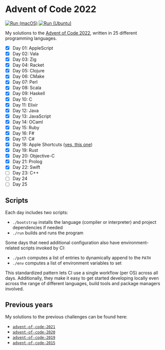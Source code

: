 # Advent of Code 2022

[![Run (macOS)](https://github.com/fwcd/advent-of-code-2022/actions/workflows/run-macos.yml/badge.svg)](https://github.com/fwcd/advent-of-code-2022/actions/workflows/run-macos.yml)
[![Run (Ubuntu)](https://github.com/fwcd/advent-of-code-2022/actions/workflows/run-ubuntu.yml/badge.svg)](https://github.com/fwcd/advent-of-code-2022/actions/workflows/run-ubuntu.yml)

My solutions to the [Advent of Code 2022](https://adventofcode.com/2022), written in 25 different programming languages.

- [x] Day 01: AppleScript
- [x] Day 02: Vala
- [x] Day 03: Zig
- [x] Day 04: Racket
- [x] Day 05: Clojure
- [x] Day 06: CMake
- [x] Day 07: Perl
- [x] Day 08: Scala
- [x] Day 09: Haskell
- [x] Day 10: C
- [x] Day 11: Elixir
- [x] Day 12: Java
- [x] Day 13: JavaScript
- [x] Day 14: OCaml
- [x] Day 15: Ruby
- [x] Day 16: F#
- [x] Day 17: C#
- [x] Day 18: Apple Shortcuts ([yes, this one](https://support.apple.com/en-us/guide/shortcuts/welcome/ios))
- [x] Day 19: Rust
- [x] Day 20: Objective-C
- [x] Day 21: Prolog
- [x] Day 22: Swift
- [ ] Day 23: C++
- [ ] Day 24
- [ ] Day 25

## Scripts

Each day includes two scripts:

- `./bootstrap` installs the language (compiler or interpreter) and project dependencies if needed
- `./run` builds and runs the program

Some days that need additional configuration also have environment-related scripts invoked by CI:

- `./path` computes a list of entries to dynamically append to the `PATH`
- `./env` computes a list of environment variables to set

This standardized pattern lets CI use a single workflow (per OS) across all days. Additionally, they make it easy to get started developing locally even across the range of different languages, build tools and package managers involved.

## Previous years

My solutions to the previous challenges can be found here:

- [`advent-of-code-2021`](https://github.com/fwcd/advent-of-code-2021)
- [`advent-of-code-2020`](https://github.com/fwcd/advent-of-code-2020)
- [`advent-of-code-2019`](https://github.com/fwcd/advent-of-code-2019)
- [`advent-of-code-2015`](https://github.com/fwcd/advent-of-code-2015)

